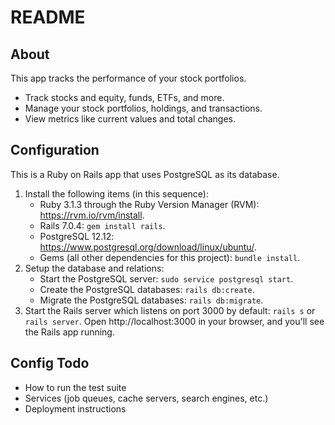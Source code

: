# README
## About
This app tracks the performance of your stock portfolios.
* Track stocks and equity, funds, ETFs, and more.
* Manage your stock portfolios, holdings, and transactions.
* View metrics like current values and total changes.

## Configuration
This is a Ruby on Rails app that uses PostgreSQL as its database.
1. Install the following items (in this sequence):
    * Ruby 3.1.3 through the Ruby Version Manager (RVM): https://rvm.io/rvm/install.
    * Rails 7.0.4: `gem install rails`.
    * PostgreSQL 12.12: https://www.postgresql.org/download/linux/ubuntu/.
    * Gems (all other dependencies for this project): `bundle install`.
2. Setup the database and relations:
    * Start the PostgreSQL server: `sudo service postgresql start`.
    * Create the PostgreSQL databases: `rails db:create`.
    * Migrate the PostgreSQL databases: `rails db:migrate`.
3. Start the Rails server which listens on port 3000 by default: `rails s` or `rails server`. Open http://localhost:3000 in your browser, and you'll see the Rails app running.

## Config Todo
* How to run the test suite
* Services (job queues, cache servers, search engines, etc.)
* Deployment instructions